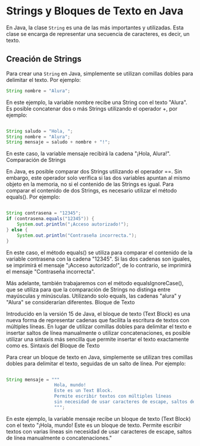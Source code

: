 # Strings y Bloques de Texto en Java

En Java, la clase `String` es una de las más importantes y utilizadas. Esta clase se encarga de representar una secuencia de caracteres, es decir, un texto.

## Creación de Strings

Para crear una `String` en Java, simplemente se utilizan comillas dobles para delimitar el texto. Por ejemplo:

```java
String nombre = "Alura";
```

En este ejemplo, la variable nombre recibe una String con el texto "Alura". Es posible concatenar dos o más Strings utilizando el operador +, por ejemplo:

```java

String saludo = "Hola, ";
String nombre = "Alura";
String mensaje = saludo + nombre + "!";
```

En este caso, la variable mensaje recibirá la cadena "¡Hola, Alura!".
Comparación de Strings

En Java, es posible comparar dos Strings utilizando el operador ==. Sin embargo, este operador solo verifica si las dos variables apuntan al mismo objeto en la memoria, no si el contenido de las Strings es igual. Para comparar el contenido de dos Strings, es necesario utilizar el método equals(). Por ejemplo:

```java

String contrasena = "12345";
if (contrasena.equals("12345")) {
    System.out.println("¡Acceso autorizado!");
} else {
    System.out.println("Contraseña incorrecta.");
}
```

En este caso, el método equals() se utiliza para comparar el contenido de la variable contrasena con la cadena "12345". Si las dos cadenas son iguales, se imprimirá el mensaje "¡Acceso autorizado!", de lo contrario, se imprimirá el mensaje "Contraseña incorrecta".

Más adelante, también trabajaremos con el método equalsIgnoreCase(), que se utiliza para que la comparación de Strings no distinga entre mayúsculas y minúsculas. Utilizando solo equals, las cadenas "alura" y "Alura" se considerarían diferentes.
Bloque de Texto

Introducido en la versión 15 de Java, el bloque de texto (Text Block) es una nueva forma de representar cadenas que facilita la escritura de textos con múltiples líneas. En lugar de utilizar comillas dobles para delimitar el texto e insertar saltos de línea manualmente o utilizar concatenaciones, es posible utilizar una sintaxis más sencilla que permite insertar el texto exactamente como es.
Sintaxis del Bloque de Texto

Para crear un bloque de texto en Java, simplemente se utilizan tres comillas dobles para delimitar el texto, seguidas de un salto de línea. Por ejemplo:

```java

String mensaje = """
                  Hola, mundo!
                  Este es un Text Block.
                  Permite escribir textos con múltiples líneas
                  sin necesidad de usar caracteres de escape, saltos de línea manualmente o concatenaciones.
                  """;
```

En este ejemplo, la variable mensaje recibe un bloque de texto (Text Block) con el texto "¡Hola, mundo! Este es un bloque de texto. Permite escribir textos con varias líneas sin necesidad de usar caracteres de escape, saltos de línea manualmente o concatenaciones."